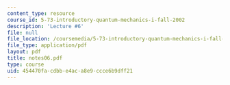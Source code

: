 ```yaml
---
content_type: resource
course_id: 5-73-introductory-quantum-mechanics-i-fall-2002
description: 'Lecture #6'
file: null
file_location: /coursemedia/5-73-introductory-quantum-mechanics-i-fall-2002/454470facdbbe4aca8e9ccce6b9dff21_notes06.pdf
file_type: application/pdf
layout: pdf
title: notes06.pdf
type: course
uid: 454470fa-cdbb-e4ac-a8e9-ccce6b9dff21
---
```

